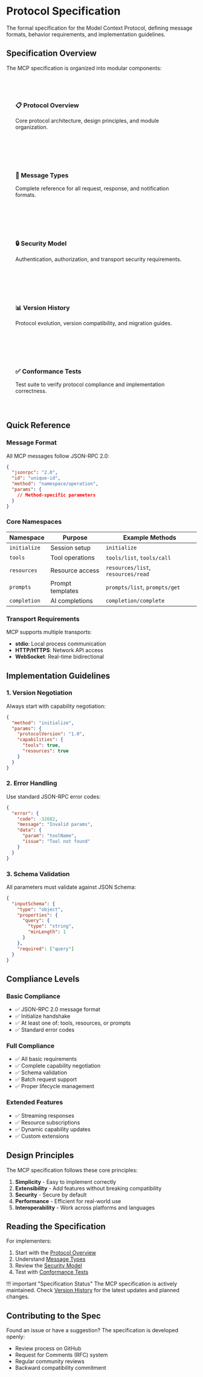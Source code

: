 # Protocol Specification

The formal specification for the Model Context Protocol, defining message formats, behavior requirements, and implementation guidelines.

## Specification Overview

The MCP specification is organized into modular components:

<div style="display: grid; grid-template-columns: repeat(auto-fit, minmax(300px, 1fr)); gap: 1.5rem; margin: 2rem 0;">
  
  <a href="/spec/overview/" class="spec-card" style="display: block; padding: 1.5rem; background: var(--md-code-bg-color); border-radius: 8px; text-decoration: none; color: inherit; border: 1px solid var(--md-default-fg-color--lightest);">
    <h3>📋 Protocol Overview</h3>
    <p>Core protocol architecture, design principles, and module organization.</p>
  </a>
  
  <a href="/spec/message-types/" class="spec-card" style="display: block; padding: 1.5rem; background: var(--md-code-bg-color); border-radius: 8px; text-decoration: none; color: inherit; border: 1px solid var(--md-default-fg-color--lightest);">
    <h3>📨 Message Types</h3>
    <p>Complete reference for all request, response, and notification formats.</p>
  </a>
  
  <a href="/spec/security-model/" class="spec-card" style="display: block; padding: 1.5rem; background: var(--md-code-bg-color); border-radius: 8px; text-decoration: none; color: inherit; border: 1px solid var(--md-default-fg-color--lightest);">
    <h3>🔒 Security Model</h3>
    <p>Authentication, authorization, and transport security requirements.</p>
  </a>
  
  <a href="/spec/revisions/" class="spec-card" style="display: block; padding: 1.5rem; background: var(--md-code-bg-color); border-radius: 8px; text-decoration: none; color: inherit; border: 1px solid var(--md-default-fg-color--lightest);">
    <h3>📊 Version History</h3>
    <p>Protocol evolution, version compatibility, and migration guides.</p>
  </a>
  
  <a href="/spec/conformance-tests/" class="spec-card" style="display: block; padding: 1.5rem; background: var(--md-code-bg-color); border-radius: 8px; text-decoration: none; color: inherit; border: 1px solid var(--md-default-fg-color--lightest);">
    <h3>✅ Conformance Tests</h3>
    <p>Test suite to verify protocol compliance and implementation correctness.</p>
  </a>
  
</div>

## Quick Reference

### Message Format

All MCP messages follow JSON-RPC 2.0:

```json
{
  "jsonrpc": "2.0",
  "id": "unique-id",
  "method": "namespace/operation",
  "params": {
    // Method-specific parameters
  }
}
```

### Core Namespaces

| Namespace | Purpose | Example Methods |
|-----------|---------|-----------------|
| `initialize` | Session setup | `initialize` |
| `tools` | Tool operations | `tools/list`, `tools/call` |
| `resources` | Resource access | `resources/list`, `resources/read` |
| `prompts` | Prompt templates | `prompts/list`, `prompts/get` |
| `completion` | AI completions | `completion/complete` |

### Transport Requirements

MCP supports multiple transports:

- **stdio**: Local process communication
- **HTTP/HTTPS**: Network API access  
- **WebSocket**: Real-time bidirectional

## Implementation Guidelines

### 1. Version Negotiation

Always start with capability negotiation:

```json
{
  "method": "initialize",
  "params": {
    "protocolVersion": "1.0",
    "capabilities": {
      "tools": true,
      "resources": true
    }
  }
}
```

### 2. Error Handling

Use standard JSON-RPC error codes:

```json
{
  "error": {
    "code": -32602,
    "message": "Invalid params",
    "data": {
      "param": "toolName",
      "issue": "Tool not found"
    }
  }
}
```

### 3. Schema Validation

All parameters must validate against JSON Schema:

```json
{
  "inputSchema": {
    "type": "object",
    "properties": {
      "query": {
        "type": "string",
        "minLength": 1
      }
    },
    "required": ["query"]
  }
}
```

## Compliance Levels

### Basic Compliance
- ✅ JSON-RPC 2.0 message format
- ✅ Initialize handshake
- ✅ At least one of: tools, resources, or prompts
- ✅ Standard error codes

### Full Compliance
- ✅ All basic requirements
- ✅ Complete capability negotiation
- ✅ Schema validation
- ✅ Batch request support
- ✅ Proper lifecycle management

### Extended Features
- ✅ Streaming responses
- ✅ Resource subscriptions
- ✅ Dynamic capability updates
- ✅ Custom extensions

## Design Principles

The MCP specification follows these core principles:

1. **Simplicity** - Easy to implement correctly
2. **Extensibility** - Add features without breaking compatibility
3. **Security** - Secure by default
4. **Performance** - Efficient for real-world use
5. **Interoperability** - Work across platforms and languages

## Reading the Specification

For implementers:

1. Start with the [Protocol Overview](/spec/overview/)
2. Understand [Message Types](/spec/message-types/)  
3. Review the [Security Model](/spec/security-model/)
4. Test with [Conformance Tests](/spec/conformance-tests/)

!!! important "Specification Status"
    The MCP specification is actively maintained. Check [Version History](/spec/revisions/) for the latest updates and planned changes.

## Contributing to the Spec

Found an issue or have a suggestion? The specification is developed openly:

- Review process on GitHub
- Request for Comments (RFC) system
- Regular community reviews
- Backward compatibility commitment

<script type="application/ld+json">
{
  "@context": "https://schema.org",
  "@type": "TechArticle",
  "headline": "MCP Protocol Specification",
  "description": "The formal specification for the Model Context Protocol",
  "author": {
    "@type": "Organization",
    "name": "How MCP Works"
  }
}
</script>